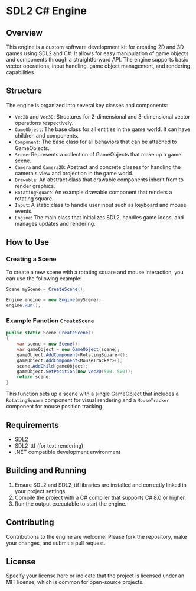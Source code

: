 
# SDL2 C# Engine

## Overview
This engine is a custom software development kit for creating 2D and 3D games using SDL2 and C#. It allows for easy manipulation of game objects and components through a straightforward API. The engine supports basic vector operations, input handling, game object management, and rendering capabilities.

## Structure
The engine is organized into several key classes and components:

- `Vec2D` and `Vec3D`: Structures for 2-dimensional and 3-dimensional vector operations respectively.
- `GameObject`: The base class for all entities in the game world. It can have children and components.
- `Component`: The base class for all behaviors that can be attached to GameObjects.
- `Scene`: Represents a collection of GameObjects that make up a game scene.
- `Camera` and `Camera2D`: Abstract and concrete classes for handling the camera's view and projection in the game world.
- `Drawable`: An abstract class that drawable components inherit from to render graphics.
- `RotatingSquare`: An example drawable component that renders a rotating square.
- `Input`: A static class to handle user input such as keyboard and mouse events.
- `Engine`: The main class that initializes SDL2, handles game loops, and manages updates and rendering.

## How to Use

### Creating a Scene

To create a new scene with a rotating square and mouse interaction, you can use the following example:

```csharp
Scene myScene = CreateScene();

Engine engine = new Engine(myScene);
engine.Run();
```

### Example Function `CreateScene`

```csharp
public static Scene CreateScene()
{
    var scene = new Scene();
    var gameObject = new GameObject(scene);
    gameObject.AddComponent<RotatingSquare>();
    gameObject.AddComponent<MouseTracker>();
    scene.AddChild(gameObject);
    gameObject.SetPosition(new Vec2D(500, 500));
    return scene;
}
```

This function sets up a scene with a single GameObject that includes a `RotatingSquare` component for visual rendering and a `MouseTracker` component for mouse position tracking.

## Requirements
- SDL2
- SDL2_ttf (for text rendering)
- .NET compatible development environment

## Building and Running
1. Ensure SDL2 and SDL2_ttf libraries are installed and correctly linked in your project settings.
2. Compile the project with a C# compiler that supports C# 8.0 or higher.
3. Run the output executable to start the engine.

## Contributing
Contributions to the engine are welcome! Please fork the repository, make your changes, and submit a pull request.

## License
Specify your license here or indicate that the project is licensed under an MIT license, which is common for open-source projects.
